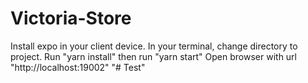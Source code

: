 # Victoria-Store
Install expo in your client device.
In your terminal, change directory to project.
Run "yarn install" then run "yarn start"
Open browser with url "http://localhost:19002"
"# Test" 
